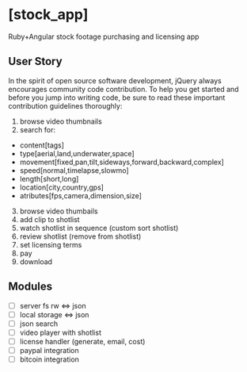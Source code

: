[stock_app]
==================================================
Ruby+Angular stock footage purchasing and licensing app

User Story
--------------------------------------

In the spirit of open source software development, jQuery always encourages community code contribution. To help you get started and before you jump into writing code, be sure to read these important contribution guidelines thoroughly:

1. browse video thumbnails
2. search for:  

  - content[tags]
  - type[aerial,land,underwater,space]
  - movement[fixed,pan,tilt,sideways,forward,backward,complex]
  - speed[normal,timelapse,slowmo]
  - length[short,long]
  - location[city,country,gps]
  - atributes[fps,camera,dimension,size]

3. browse video thumbails
4. add clip to shotlist
5. watch shotlist in sequence (custom sort shotlist)
6. review shotlist (remove from shotlist)
7. set licensing terms
8. pay
9. download

Modules
--------------------------------------

- [ ] server fs rw <=> json
- [ ] local storage <=> json
- [ ] json search
- [ ] video player with shotlist
- [ ] license handler (generate, email, cost)
- [ ] paypal integration
- [ ] bitcoin integration
